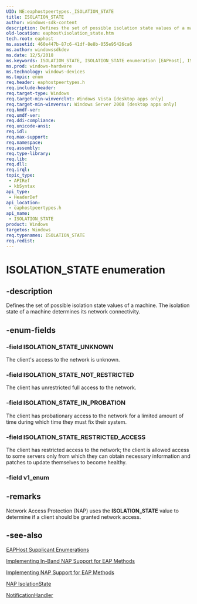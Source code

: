 ```yaml
---
UID: NE:eaphostpeertypes._ISOLATION_STATE
title: ISOLATION_STATE
author: windows-sdk-content
description: Defines the set of possible isolation state values of a machine.
old-location: eaphost\isolation_state.htm
tech.root: eaphost
ms.assetid: 460e447b-87c6-41df-8e8b-055e95426ca6
ms.author: windowssdkdev
ms.date: 12/5/2018
ms.keywords: ISOLATION_STATE, ISOLATION_STATE enumeration [EAPHost], ISOLATION_STATE_IN_PROBATION, ISOLATION_STATE_NOT_RESTRICTED, ISOLATION_STATE_RESTRICTED_ACCESS, ISOLATION_STATE_UNKNOWN, eaphost.isolation_state, eaphostpeertypes/ISOLATION_STATE, eaphostpeertypes/ISOLATION_STATE_IN_PROBATION, eaphostpeertypes/ISOLATION_STATE_NOT_RESTRICTED, eaphostpeertypes/ISOLATION_STATE_RESTRICTED_ACCESS, eaphostpeertypes/ISOLATION_STATE_UNKNOWN
ms.prod: windows-hardware
ms.technology: windows-devices
ms.topic: enum
req.header: eaphostpeertypes.h
req.include-header: 
req.target-type: Windows
req.target-min-winverclnt: Windows Vista [desktop apps only]
req.target-min-winversvr: Windows Server 2008 [desktop apps only]
req.kmdf-ver: 
req.umdf-ver: 
req.ddi-compliance: 
req.unicode-ansi: 
req.idl: 
req.max-support: 
req.namespace: 
req.assembly: 
req.type-library: 
req.lib: 
req.dll: 
req.irql: 
topic_type:
 - APIRef
 - kbSyntax
api_type:
 - HeaderDef
api_location:
 - eaphostpeertypes.h
api_name:
 - ISOLATION_STATE
product: Windows
targetos: Windows
req.typenames: ISOLATION_STATE
req.redist: 
---
```


# ISOLATION_STATE enumeration


## -description


Defines the set of possible isolation state values of a machine.  The isolation state of a machine determines its network connectivity.


## -enum-fields




### -field ISOLATION_STATE_UNKNOWN

The client's access to the network is unknown.


### -field ISOLATION_STATE_NOT_RESTRICTED

The client has unrestricted full access to the network.


### -field ISOLATION_STATE_IN_PROBATION

The client has probationary access to the network for a limited amount of time during which time they must fix their system.


### -field ISOLATION_STATE_RESTRICTED_ACCESS

The client has restricted access to the network; the client is allowed access to some servers only from which they can obtain necessary information and patches to update themselves to become healthy. 


### -field v1_enum




## -remarks



Network Access Protection (NAP) uses the <b>ISOLATION_STATE</b> value to determine if a client should be granted  network access.




## -see-also




<a href="https://msdn.microsoft.com/ba4d5a7f-3a5d-4ca3-975e-1ffa182b9014">EAPHost Supplicant Enumerations</a>



<a href="https://msdn.microsoft.com/298c89d9-7a6a-4280-9af9-77c7c00cab92">Implementing In-Band NAP Support for EAP Methods</a>



<a href="https://msdn.microsoft.com/c25e4f03-759a-47a7-8b35-bbe669501c5c">Implementing NAP Support for EAP Methods</a>



<a href="https://msdn.microsoft.com/79f81e8e-a105-4cc9-b175-8a364648f3a6">NAP IsolationState</a>



<a href="https://msdn.microsoft.com/7fa12cb4-694a-4db6-9743-5a2cbb995721">NotificationHandler</a>
 

 

